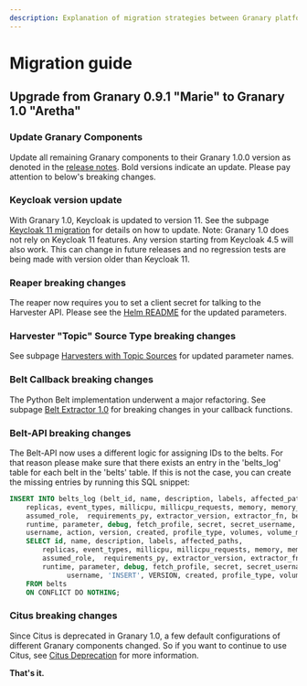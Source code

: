 ```yaml
---
description: Explanation of migration strategies between Granary platform versions.
---
```


# Migration guide

## Upgrade from Granary 0.9.1 "Marie" to Granary 1.0 "Aretha"

### Update Granary Components

Update all remaining Granary components to their Granary 1.0.0 version as denoted in the [release notes](../granary-release-notes/). Bold versions indicate an update. Please pay attention to below's breaking changes.

### Keycloak version update

With Granary 1.0, Keycloak is updated to version 11. See the subpage [Keycloak 11 migration]() for details on how to update. Note: Granary 1.0 does not rely on Keycloak 11 features. Any version starting from Keycloak 4.5 will also work. This can change in future releases and no regression tests are being made with version older than Keycloak 11.

### Reaper breaking changes

The reaper now requires you to set a client secret for talking to the Harvester API. Please see the [Helm README](https://github.com/syncier/grnry-reaper/blob/master/helm/README.md) for the updated parameters. 

### Harvester "Topic" Source Type breaking changes

See subpage [Harvesters with Topic Sources]() for updated parameter names.

### Belt Callback breaking changes

The Python Belt implementation underwent a major refactoring. See subpage [Belt Extractor 1.0]() for breaking changes in your callback functions.

### Belt-API breaking changes

The Belt-API now uses a different logic for assigning IDs to the belts. For that reason please make sure that there exists an entry in the 'belts\_log' table for each belt in the 'belts' table. If this is not the case, you can create the missing entries by running this SQL snippet:

```sql
INSERT INTO belts_log (belt_id, name, description, labels, affected_paths,
    replicas, event_types, millicpu, millicpu_requests, memory, memory_requests, author, reader, editor, viewer,
    assumed_role,  requirements_py, extractor_version, extractor_fn, belt_type,
    runtime, parameter, debug, fetch_profile, secret, secret_username, secret_password, partition_offsets, kafka_destination_topic,
    username, action, version, created, profile_type, volumes, volume_mounts, extra_envs)
    SELECT id, name, description, labels, affected_paths,
        replicas, event_types, millicpu, millicpu_requests, memory, memory_requests, author, reader, editor, viewer,
        assumed_role,  requirements_py, extractor_version, extractor_fn, belt_type,
        runtime, parameter, debug, fetch_profile, secret, secret_username, secret_password, partition_offsets, kafka_destination_topic, 
			  username, 'INSERT', VERSION, created, profile_type, volumes, volume_mounts, extra_envs
    FROM belts
    ON CONFLICT DO NOTHING;
```

### Citus breaking changes

Since Citus is deprecated in Granary 1.0, a few default configurations of different Granary components changed. So if you want to continue to use Citus, see [Citus Deprecation]() for more information. 

**That's it.**

